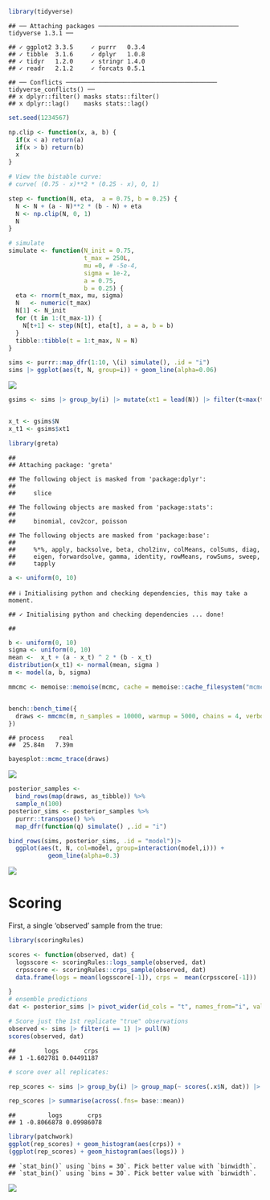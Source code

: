 
``` r
library(tidyverse)
```

    ## ── Attaching packages ─────────────────────────────────────── tidyverse 1.3.1 ──

    ## ✓ ggplot2 3.3.5     ✓ purrr   0.3.4
    ## ✓ tibble  3.1.6     ✓ dplyr   1.0.8
    ## ✓ tidyr   1.2.0     ✓ stringr 1.4.0
    ## ✓ readr   2.1.2     ✓ forcats 0.5.1

    ## ── Conflicts ────────────────────────────────────────── tidyverse_conflicts() ──
    ## x dplyr::filter() masks stats::filter()
    ## x dplyr::lag()    masks stats::lag()

``` r
set.seed(1234567)

np.clip <- function(x, a, b) {
  if(x < a) return(a)
  if(x > b) return(b)
  x
}

# View the bistable curve: 
# curve( (0.75 - x)**2 * (0.25 - x), 0, 1)

step <- function(N, eta,  a = 0.75, b = 0.25) {
  N <- N + (a - N)**2 * (b - N) + eta
  N <- np.clip(N, 0, 1)
  N
}

# simulate
simulate <- function(N_init = 0.75,
                     t_max = 250L,
                     mu =0, # -5e-4,
                     sigma = 1e-2,
                     a = 0.75, 
                     b = 0.25) {
  eta <- rnorm(t_max, mu, sigma)
  N   <- numeric(t_max)
  N[1] <- N_init
  for (t in 1:(t_max-1)) {
    N[t+1] <- step(N[t], eta[t], a = a, b = b)
  }
  tibble::tibble(t = 1:t_max, N = N)
}

sims <- purrr::map_dfr(1:10, \(i) simulate(), .id = "i")
sims |> ggplot(aes(t, N, group=i)) + geom_line(alpha=0.06)
```

![](mcmc_files/figure-gfm/unnamed-chunk-1-1.png)<!-- -->

``` r
gsims <- sims |> group_by(i) |> mutate(xt1 = lead(N)) |> filter(t<max(t))


x_t <- gsims$N
x_t1 <- gsims$xt1

library(greta)
```

    ## 
    ## Attaching package: 'greta'

    ## The following object is masked from 'package:dplyr':
    ## 
    ##     slice

    ## The following objects are masked from 'package:stats':
    ## 
    ##     binomial, cov2cor, poisson

    ## The following objects are masked from 'package:base':
    ## 
    ##     %*%, apply, backsolve, beta, chol2inv, colMeans, colSums, diag,
    ##     eigen, forwardsolve, gamma, identity, rowMeans, rowSums, sweep,
    ##     tapply

``` r
a <- uniform(0, 10)
```

    ## ℹ Initialising python and checking dependencies, this may take a moment.

    ## ✓ Initialising python and checking dependencies ... done!

    ## 

``` r
b <- uniform(0, 10)
sigma <- uniform(0, 10)
mean <-  x_t + (a - x_t) ^ 2 * (b - x_t)
distribution(x_t1) <- normal(mean, sigma )
m <- model(a, b, sigma)
```

``` r
mmcmc <- memoise::memoise(mcmc, cache = memoise::cache_filesystem("mcmc_cache"))


bench::bench_time({                 
  draws <- mmcmc(m, n_samples = 10000, warmup = 5000, chains = 4, verbose = FALSE)
})
```

    ## process    real 
    ##  25.84m   7.39m

``` r
bayesplot::mcmc_trace(draws)
```

![](mcmc_files/figure-gfm/unnamed-chunk-4-1.png)<!-- -->

``` r
posterior_samples <- 
  bind_rows(map(draws, as_tibble)) %>% 
  sample_n(100)
posterior_sims <- posterior_samples %>%
  purrr::transpose() %>%
  map_dfr(function(q) simulate() ,.id = "i")

bind_rows(sims, posterior_sims, .id = "model")|> 
  ggplot(aes(t, N, col=model, group=interaction(model,i))) +
           geom_line(alpha=0.3)
```

![](mcmc_files/figure-gfm/unnamed-chunk-5-1.png)<!-- -->

# Scoring

First, a single ‘observed’ sample from the true:

``` r
library(scoringRules)

scores <- function(observed, dat) {
  logsscore <- scoringRules::logs_sample(observed, dat)
  crpsscore <- scoringRules::crps_sample(observed, dat)
  data.frame(logs = mean(logsscore[-1]), crps =  mean(crpsscore[-1]))

}
# ensemble predictions
dat <- posterior_sims |> pivot_wider(id_cols = "t", names_from="i", values_from = "N") |> select(-t) |> as.matrix()

# Score just the 1st replicate "true" observations
observed <- sims |> filter(i == 1) |> pull(N)
scores(observed, dat)
```

    ##        logs       crps
    ## 1 -1.602781 0.04491187

``` r
# score over all replicates:

rep_scores <- sims |> group_by(i) |> group_map(~ scores(.x$N, dat)) |> bind_rows()
```

``` r
rep_scores |> summarise(across(.fns= base::mean))
```

    ##         logs       crps
    ## 1 -0.8066878 0.09986078

``` r
library(patchwork)
ggplot(rep_scores) + geom_histogram(aes(crps)) + 
(ggplot(rep_scores) + geom_histogram(aes(logs)) )
```

    ## `stat_bin()` using `bins = 30`. Pick better value with `binwidth`.
    ## `stat_bin()` using `bins = 30`. Pick better value with `binwidth`.

![](mcmc_files/figure-gfm/unnamed-chunk-8-1.png)<!-- -->
